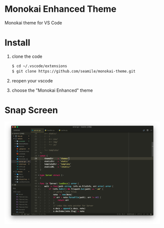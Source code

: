 # Monokai Enhanced Theme

Monokai theme for VS Code


# Install

1. clone the code

    ```bash
    $ cd ~/.vscode/extensions
    $ git clone https://github.com/seamile/monokai-theme.git
    ```
2. reopen your vscode
3. choose the "Monokai Enhanced" theme

# Snap Screen

![snapscreen](./snapscreen.png)

